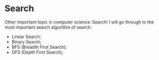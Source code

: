 # Search

Other important topic in computer science: Search!
I will go through to the most important search algorithm of search:

* Linear Search;
* Binary Search;
* BFS (Breadth First Search);
* DFS (Depth First Search);